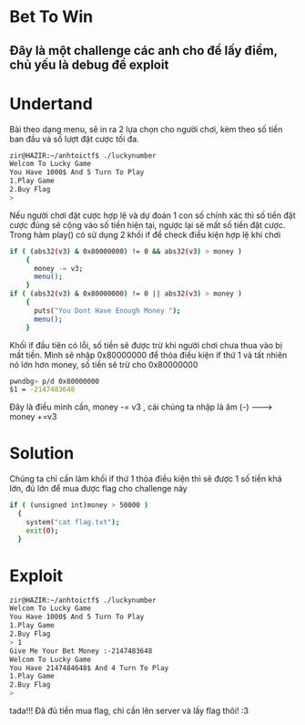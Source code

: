 # Bet To Win
## Đây là một challenge các anh cho để lấy điểm, chủ yếu là debug để exploit

# Undertand
Bài theo dạng menu, sẽ in ra 2 lựa chọn cho người chơi, kèm theo số tiền ban đầu và số lượt đặt cược tối đa.
```sh
zir@HAZIR:~/anhtoictf$ ./luckynumber 
Welcom To Lucky Game 
You Have 1000$ And 5 Turn To Play 
1.Play Game 
2.Buy Flag 
>
```

Nếu người chơi đặt cược hợp lệ và dự đoán 1 con số chính xác thì số tiền đặt cược đúng sẽ cộng vào số tiền hiện tại, ngược lại sẽ mất số tiền đặt cược.
Trong hàm play() có sử dụng 2 khối if để check điều kiện hợp lệ khi chơi

```sh
if ( (abs32(v3) & 0x80000000) != 0 && abs32(v3) > money )
    {
      money -= v3;
      menu();
    }
if ( (abs32(v3) & 0x80000000) != 0 || abs32(v3) > money )
    {
      puts("You Dont Have Enough Money ");
      menu();
    }
```

Khối if đầu tiên có lỗi, số tiền sẽ được trừ khi người chơi chưa thua vào bị mất tiền.
Mình sẽ nhập 0x80000000 để thỏa điều kiện if thứ 1 và tất nhiên nó lớn hơn money, số tiền sẽ trừ cho 0x80000000

```sh
pwndbg> p/d 0x80000000
$1 = -2147483648

```
Đây là điều mình cần, money -= v3 , cái chúng ta nhập là âm (-) ---> money +=v3


# Solution

Chúng ta chỉ cần làm khối if thứ 1 thỏa điều kiện thì sẽ được 1 số tiền khá lớn, đủ lớn để mua được flag cho challenge này
```sh
if ( (unsigned int)money > 50000 )
  {
    system("cat flag.txt");
    exit(0);
  }
```

# Exploit

```sh
zir@HAZIR:~/anhtoictf$ ./luckynumber 
Welcom To Lucky Game 
You Have 1000$ And 5 Turn To Play 
1.Play Game 
2.Buy Flag 
> 1                  
Give Me Your Bet Money :-2147483648
Welcom To Lucky Game 
You Have 2147484648$ And 4 Turn To Play 
1.Play Game 
2.Buy Flag 
> 

```

tada!!! Đã đủ tiền mua flag, chỉ cần lên server và lấy flag thôi! :3